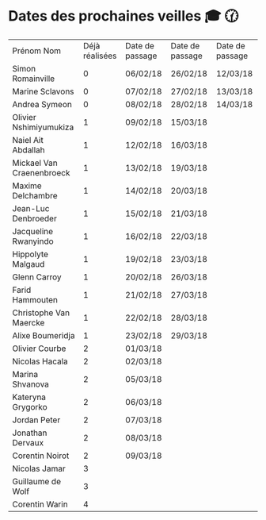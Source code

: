 # Dates des prochaines veilles :mortar_board: :clock130:



<table>
<tr><td>Prénom	Nom</td><td>	Déjà réalisées</td><td>	Date de passage</td><td>	Date de passage</td><td>	Date de passage</td></tr>
<tr><td>Simon	Romainville</td><td>	0	</td><td>06/02/18</td><td>	26/02/18	</td><td>12/03/18</td></tr>
<tr><td>Marine	Sclavons</td><td>	0	</td><td>07/02/18</td><td>	27/02/18	</td><td>13/03/18</td></tr>
<tr><td>Andrea	Symeon</td><td>	0	</td><td>08/02/18</td><td>	28/02/18	</td><td>14/03/18</td></tr>
<tr><td>Olivier	Nshimiyumukiza</td><td>	1	</td><td>09/02/18</td><td>	15/03/18	</td><td></td></tr>
<tr><td>Naiel	Ait Abdallah</td><td>	1	</td><td>12/02/18	</td><td>16/03/18	</td><td></td></tr>
<tr><td>Mickael	Van Craenenbroeck</td><td>	1	</td><td>13/02/18	</td><td>19/03/18	</td><td></td></tr>
<tr><td>Maxime	Delchambre</td><td>	1</td><td>14/02/18</td><td>	20/03/18	</td><td></td></tr>
<tr><td>Jean-Luc	Denbroeder</td><td>	1	</td><td>15/02/18</td><td>	21/03/18	</td><td></td></tr>
<tr><td>Jacqueline	Rwanyindo</td><td>	1	</td><td>16/02/18</td><td>	22/03/18	</td><td></td></tr>
<tr><td>Hippolyte	Malgaud</td><td>	1	</td><td>19/02/18</td><td>	23/03/18	</td><td></td></tr>
<tr><td>Glenn	Carroy</td><td>	1	</td><td>20/02/18</td><td>	26/03/18	</td><td></td></tr>
<tr><td>Farid	Hammouten</td><td>	1</td><td>	21/02/18</td><td>	27/03/18	</td><td></td></tr>
<tr><td>Christophe	Van Maercke</td><td>	1	</td><td>22/02/18</td><td>	28/03/18	</td><td></td></tr>
<tr><td>Alixe	Boumeridja</td><td>	1</td><td>23/02/18	</td><td>29/03/18	</td><td></td></tr>
<tr><td>Olivier	Courbe	</td><td>2</td><td>01/03/18	</td><td>	</td><td></td></tr>
<tr><td>Nicolas	Hacala</td><td>	2	</td><td>02/03/18		</td><td></td><td></td></tr>
<tr><td>Marina	Shvanova</td><td>	2</td><td>05/03/18		</td><td></td><td></td></tr>
<tr><td>Kateryna	Grygorko	</td><td>2</td><td>	06/03/18		</td><td></td><td></td></tr>
<tr><td>Jordan	Peter	</td><td>2</td><td>	07/03/18		</td><td></td><td></td></tr>
<tr><td>Jonathan	Dervaux</td><td>	2	</td><td>08/03/18		</td><td></td><td></td></tr>
<tr><td>Corentin	Noirot</td><td>	2	</td><td>09/03/18		</td><td></td><td></td></tr>
<tr><td>Nicolas	Jamar	</td><td>3			</td><td></td><td></td><td></td></tr>
<tr><td>Guillaume	de Wolf	</td><td>3			</td><td></td><td></td><td></td></tr>
<tr><td>Corentin	Warin	</td><td>4</td><td>			</td><td></td><td></td></tr>
</tables>
